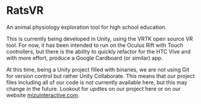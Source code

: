 # RatsVR
An animal physiology exploration tool for high school education.

This is currently being developed in Unity, using the VRTK open source VR tool. For now, it has been intended to run on the Oculus Rift with Touch controllers, but there is the ability to quickly refactor for the HTC Vive and with more effort, produce a Google Cardboard (or similar) app.

At this time, being a Unity project filled with binaries, we are not using Git for version control but rather Unity Collaborate. This means that our project files including all of our code is not currently available here, but this may change in the future. Lookout for updtes on our project here or on our website [mizuinteractive.com](mizuinteractive.com).
